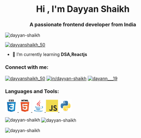 

<!--
**Dayyan-s/Dayyan-s** is a ✨ _special_ ✨ repository because its `README.md` (this file) appears on your GitHub profile.

Here are some ideas to get you started:


- 🌱 I’m currently learning ...
- 👯 I’m looking to collaborate on ...
- 🤔 I’m looking for help with ...
- 💬 Ask me about ...
- 📫 How to reach me: ...
- 😄 Pronouns: ...
- ⚡ Fun fact: ..
-->


<h1 align="center">Hi , I'm Dayyan Shaikh</h1>
<h3 align="center">A passionate frontend developer from India</h3>


<p align="left"> <img src="https://komarev.com/ghpvc/?username=dayyan-shaikh&label=Profile%20views&color=0e75b6&style=flat" alt="dayyan-shaikh" /> </p>

<p align="left"> <a href="https://twitter.com/dayyanshaikh_50" target="blank"><img src="https://img.shields.io/twitter/follow/dayyanshaikh_50?logo=twitter&style=for-the-badge" alt="dayyanshaikh_50" /></a> </p>


- 🌱 I’m currently learning **DSA,Reactjs**

<h3 align="left">Connect with me:</h3>
<p align="left">
<a href="https://twitter.com/dayyanshaikh_50" target="blank"><img align="center" src="https://raw.githubusercontent.com/rahuldkjain/github-profile-readme-generator/master/src/images/icons/Social/twitter.svg" alt="dayyanshaikh_50" height="30" width="40" /></a>
<a href="https://linkedin.com/in/in/dayyan-shaikh" target="blank"><img align="center" src="https://raw.githubusercontent.com/rahuldkjain/github-profile-readme-generator/master/src/images/icons/Social/linked-in-alt.svg" alt="in/dayyan-shaikh" height="30" width="40" /></a>
<a href="https://instagram.com/dayann___19" target="blank"><img align="center" src="https://raw.githubusercontent.com/rahuldkjain/github-profile-readme-generator/master/src/images/icons/Social/instagram.svg" alt="dayann___19" height="30" width="40" /></a>
</p>

<h3 align="left">Languages and Tools:</h3>
<p align="left"> <a href="https://www.w3schools.com/css/" target="_blank" rel="noreferrer"> <img src="https://raw.githubusercontent.com/devicons/devicon/master/icons/css3/css3-original-wordmark.svg" alt="css3" width="40" height="40"/> </a> <a href="https://www.w3.org/html/" target="_blank" rel="noreferrer"> <img src="https://raw.githubusercontent.com/devicons/devicon/master/icons/html5/html5-original-wordmark.svg" alt="html5" width="40" height="40"/> </a> <a href="https://www.java.com" target="_blank" rel="noreferrer"> <img src="https://raw.githubusercontent.com/devicons/devicon/master/icons/java/java-original.svg" alt="java" width="40" height="40"/> </a> <a href="https://developer.mozilla.org/en-US/docs/Web/JavaScript" target="_blank" rel="noreferrer"> <img src="https://raw.githubusercontent.com/devicons/devicon/master/icons/javascript/javascript-original.svg" alt="javascript" width="40" height="40"/> </a> <a href="https://www.python.org" target="_blank" rel="noreferrer"> <img src="https://raw.githubusercontent.com/devicons/devicon/master/icons/python/python-original.svg" alt="python" width="40" height="40"/> </a> </p>

<p><img align="left" src="https://github-readme-stats.vercel.app/api/top-langs?username=dayyan-shaikh&show_icons=true&locale=en&layout=compact" alt="dayyan-shaikh" /></p>

<p>&nbsp;<img align="center" src="https://github-readme-stats.vercel.app/api?username=dayyan-shaikh&show_icons=true&locale=en" alt="dayyan-shaikh" /></p>

<p><img align="center" src="https://github-readme-streak-stats.herokuapp.com/?user=dayyan-shaikh&" alt="dayyan-shaikh" /></p>
